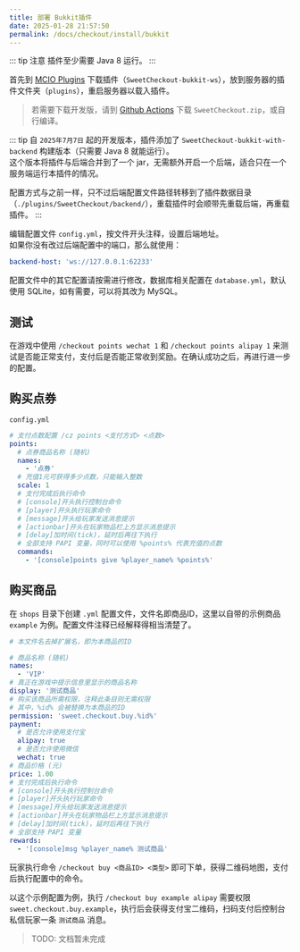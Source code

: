 ```yaml
---
title: 部署 Bukkit插件
date: 2025-01-28 21:57:50
permalink: /docs/checkout/install/bukkit
---
```


::: tip 注意
插件至少需要 Java 8 运行。
:::

首先到 [MCIO Plugins](https://plugins.mcio.dev/dl?repo=SweetCheckout) 下载插件（`SweetCheckout-bukkit-ws`），放到服务器的插件文件夹（`plugins`），重启服务器以载入插件。

> 若需要下载开发版，请到 [Github Actions](https://github.com/MrXiaoM/SweetCheckout/actions/workflows/build.yml) 下载 `SweetCheckout.zip`，或自行编译。

::: tip
自 `2025年7月7日` 起的开发版本，插件添加了 `SweetCheckout-bukkit-with-backend` 构建版本（只需要 Java 8 就能运行）。  
这个版本将插件与后端合并到了一个 jar，无需额外开启一个后端，适合只在一个服务端运行本插件的情况。

配置方式与之前一样，只不过后端配置文件路径转移到了插件数据目录（`./plugins/SweetCheckout/backend/`），重载插件时会顺带先重载后端，再重载插件。
:::

编辑配置文件 `config.yml`，按文件开头注释，设置后端地址。  
如果你没有改过后端配置中的端口，那么就使用：
```yaml
backend-host: 'ws://127.0.0.1:62233'
```

配置文件中的其它配置请按需进行修改，数据库相关配置在 `database.yml`，默认使用 SQLite，如有需要，可以将其改为 MySQL。

## 测试

在游戏中使用 `/checkout points wechat 1` 和 `/checkout points alipay 1` 来测试是否能正常支付，支付后是否能正常收到奖励。在确认成功之后，再进行进一步的配置。

## 购买点券

`config.yml`
```yaml
# 支付点数配置 /cz points <支付方式> <点数>
points:
  # 点券商品名称 (随机)
  names:
    - '点券'
  # 充值1元可获得多少点数，只能输入整数
  scale: 1
  # 支付完成后执行命令
  # [console]开头执行控制台命令
  # [player]开头执行玩家命令
  # [message]开头给玩家发送消息提示
  # [actionbar]开头在玩家物品栏上方显示消息提示
  # [delay]加时间(tick)，延时后再往下执行
  # 全部支持 PAPI 变量，同时可以使用 %points% 代表充值的点数
  commands:
    - '[console]points give %player_name% %points%'
```

## 购买商品

在 `shops` 目录下创建 `.yml` 配置文件，文件名即商品ID，这里以自带的示例商品 `example` 为例。配置文件注释已经解释得相当清楚了。
```yaml
# 本文件名去掉扩展名，即为本商品的ID

# 商品名称 (随机)
names:
  - 'VIP'
# 真正在游戏中提示信息里显示的商品名称
display: '测试商品'
# 购买该商品所需权限，注释此条目则无需权限
# 其中，%id% 会被替换为本商品的ID
permission: 'sweet.checkout.buy.%id%'
payment:
  # 是否允许使用支付宝
  alipay: true
  # 是否允许使用微信
  wechat: true
# 商品价格 (元)
price: 1.00
# 支付完成后执行命令
# [console]开头执行控制台命令
# [player]开头执行玩家命令
# [message]开头给玩家发送消息提示
# [actionbar]开头在玩家物品栏上方显示消息提示
# [delay]加时间(tick)，延时后再往下执行
# 全部支持 PAPI 变量
rewards:
  - '[console]msg %player_name% 测试商品'
```

玩家执行命令 `/checkout buy <商品ID> <类型>` 即可下单，获得二维码地图，支付后执行配置中的命令。

以这个示例配置为例，执行 `/checkout buy example alipay` 需要权限 `sweet.checkout.buy.example`，执行后会获得支付宝二维码，扫码支付后控制台私信玩家一条 `测试商品` 消息。

> TODO: 文档暂未完成
